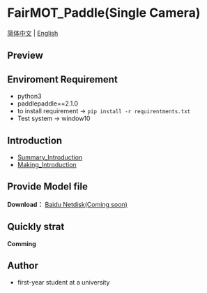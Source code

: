 **FairMOT_Paddle(Single Camera)**
===
[简体中文](https://github.com/ReverseSacle/FairMOT_paddle/blob/main/README.md) | [English](https://github.com/ReverseSacle/FairMOT_paddle/blob/main/README_en.md)

Preview
---

Enviroment Requirement
---
+ python3
+ paddlepaddle==2.1.0
+ to install requirement -> ```pip install -r requirentments.txt```
+ Test system -> window10

Introduction
---
+ [Summary_Introduction](https://github.com/ReverseSacle/FairMOT_paddle/blob/main/docs/Introduction_cn.md)
+ [Making_Introduction](https://github.com/ReverseSacle/FairMOT_paddle/blob/main/docs/Making_Introduction_en.md)

Provide Model file
---
**Download：** [Baidu Netdisk(Coming soon)]()

Quickly strat
---
**Comming**

Author
---
+ first-year student at a university
